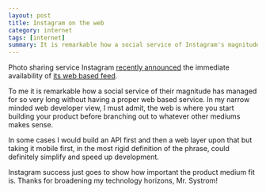 ```yaml
---
layout: post
title: Instagram on the web
category: internet
tags: [internet]
summary: It is remarkable how a social service of Instagram's magnitude has managed for so very long without a proper web based service
---
```

Photo sharing service Instagram [recently announced](http://blog.instagram.com/post/42363074191/instagramfeed) the immediate availability of [its web based feed](http://instagram.com/).

To me it is remarkable how a social service of their magnitude has managed for so very long without having a proper web based service. In my narrow minded web developer view, I must admit, the web is where you start building your product before branching out to whatever other mediums makes sense.

In some cases I would build an API first and then a web layer upon that but taking it mobile first, in the most rigid definition of the phrase, could definitely simplify and speed up development.

Instagram success just goes to show how important the product medium fit is. Thanks for broadening my technology horizons, Mr. Systrom!
